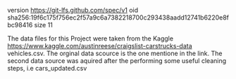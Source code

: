 version https://git-lfs.github.com/spec/v1
oid sha256:19f6c175f756ec2f57a9c6a7382218700c293438aadd12741b6220e8fbc98416
size 11

The data files for this Project were taken from the Kaggle https://www.kaggle.com/austinreese/craigslist-carstrucks-data vehicles.csv. The orginal data scource is the one mentione in the link.
The second data source was aquired after the performing some useful cleaning steps, i.e cars_updated.csv
